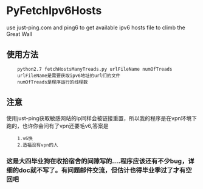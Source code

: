 PyFetchIpv6Hosts
================

use just-ping.com and ping6 to get available ipv6 hosts file to climb the Great Wall

使用方法
----------------
		python2.7 fetchHostsManyTreads.py urlFileName numOfTreads
		urlFileName是需要获取ipv6地址的url们的文件
		numOfTreads是程序运行的线程数

注意
----------------
使用just-ping获取敏感网站的ip同样会被链接重置，所以我的程序是在vpn环境下跑的，也许你会问有了vpn还要毛v6,答案是

		1.v6快
		2.造福没有vpn的人

### 这是大四毕业狗在收拾宿舍的间隙写的....程序应该还有不少bug，详细的doc就不写了。有问题邮件交流，但估计也得毕业季过了才有空回吧
